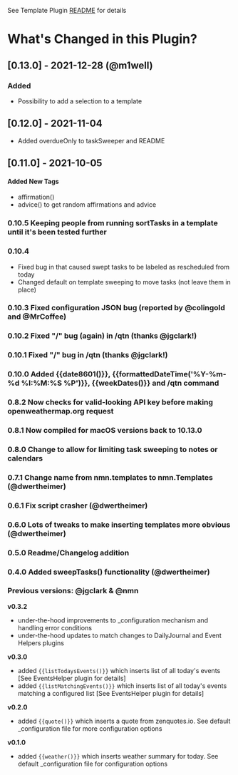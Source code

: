 See Template Plugin [README](https://github.com/NotePlan/plugins/blob/main/nmn.Templates/README.md) for details

# What's Changed in this Plugin?

## [0.13.0] - 2021-12-28 (@m1well)
### Added
- Possibility to add a selection to a template

## [0.12.0] - 2021-11-04
- Added overdueOnly to taskSweeper and README

## [0.11.0] - 2021-10-05
#### Added New Tags
- affirmation()
- advice() to get random affirmations and advice

### 0.10.5 Keeping people from running sortTasks in a template until it's been tested further 


### 0.10.4 
- Fixed bug in that caused swept tasks to be labeled as rescheduled from today
- Changed default on template sweeping to move tasks (not leave them in place)

### 0.10.3 Fixed configuration JSON bug (reported by @colingold and @MrCoffee)

### 0.10.2 Fixed "/" bug (again) in /qtn (thanks @jgclark!)

### 0.10.1 Fixed "/" bug in /qtn (thanks @jgclark!)

### 0.10.0 Added {{date8601()}}, {{formattedDateTime('%Y-%m-%d %I:%M:%S %P')}}, {{weekDates()}} and /qtn command

### 0.8.2 Now checks for valid-looking API key before making openweathermap.org request

### 0.8.1 Now compiled for macOS versions back to 10.13.0

### 0.8.0 Change to allow for limiting task sweeping to notes or calendars

### 0.7.1 Change name from nmn.templates to nmn.Templates (@dwertheimer)

### 0.6.1 Fix script crasher (@dwertheimer)

### 0.6.0 Lots of tweaks to make inserting templates more obvious (@dwertheimer)

### 0.5.0 Readme/Changelog addition

### 0.4.0 Added sweepTasks() functionality (@dwertheimer)

### Previous versions: @jgclark & @nmn
**v0.3.2**
- under-the-hood improvements to _configuration mechanism and handling error conditions
- under-the-hood updates to match changes to DailyJournal and Event Helpers plugins

**v0.3.0**
- added `{{listTodaysEvents()}}` which inserts list of all today's events [See EventsHelper plugin for details]
- added `{{listMatchingEvents()}}` which inserts list of all today's events matching a configured list [See EventsHelper plugin for details]

**v0.2.0**
- added `{{quote()}}` which inserts a quote from zenquotes.io. See default _configuration file for more configuration options

**v0.1.0**
- added `{{weather()}}` which inserts weather summary for today. See default _configuration file for configuration options